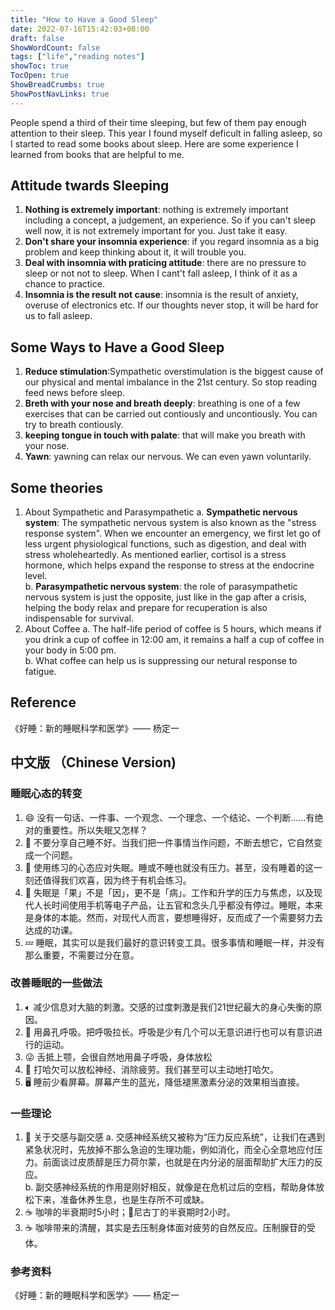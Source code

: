 ```yaml
---
title: "How to Have a Good Sleep"
date: 2022-07-16T15:42:03+08:00
draft: false
ShowWordCount: false
tags: ["life","reading notes"]
showToc: true
TocOpen: true
ShowBreadCrumbs: true
ShowPostNavLinks: true
---
```


People spend a third of their time sleeping, but few of them pay enough attention to their sleep. This year I found myself deficult in falling asleep, so I started to read some books about sleep. Here are some experience I learned from books that are helpful to me.

## Attitude twards Sleeping

1. **Nothing is extremely important**: nothing is extremely important including  a concept, a judgement, an experience. So if you can't sleep well now, it is not extremely important for you. Just take it easy.
2. **Don't share your insomnia experience**: if you regard insomnia as a big problem and keep thinking about it, it will trouble you.
3. **Deal with insomnia with praticing attitude**: there are no pressure to sleep or not not to sleep. When I cant't fall asleep, I think of it as a chance to practice.
4. **Insomnia is the result not cause**: insomnia is the result of anxiety, overuse of electronics etc.  If our thoughts never stop, it will be hard for us to fall asleep.

## Some Ways to Have a Good Sleep

1. **Reduce stimulation**:Sympathetic overstimulation is the biggest cause of our physical and mental imbalance in the 21st century. So stop reading feed news before sleep.
2. **Breth with your nose and breath deeply**: breathing is one of a few exercises that can be carried out contiously and uncontiously. You can try to breath contiously.
3. **keeping tongue in touch with palate**: that will make you breath with your nose.
4. **Yawn**: yawning can relax our nervous. We can even yawn voluntarily.

## Some theories

1. About Sympathetic and Parasympathetic 
  a. **Sympathetic nervous system**: The sympathetic nervous system is also known as the "stress response system". When we encounter an emergency, we first let go of less urgent physiological functions, such as digestion, and deal with stress wholeheartedly. As mentioned earlier, cortisol is a stress hormone, which helps expand the response to stress at the endocrine level.  
  b. **Parasympathetic nervous system**: the role of parasympathetic nervous system is just the opposite, just like in the gap after a crisis, helping the body relax and prepare for recuperation is also indispensable for survival.
2. About Coffee
  a. The half-life period of coffee is 5 hours, which means if you drink a cup of coffee in 12:00 am, it remains a half a cup of coffee in your body in 5:00 pm.  
  b. What coffee can help us is suppressing our netural response to fatigue.  

## Reference

《好睡：新的睡眠科学和医学》—— 杨定一

## 中文版 （Chinese Version)

### 睡眠心态的转变

1. 😄 没有一句话、一件事、一个观念、一个理念、一个结论、一个判断……有绝对的重要性。所以失眠又怎样？
2. 🙅 不要分享自己睡不好。当我们把一件事情当作问题，不断去想它，它自然变成一个问题。
3. 🤔 使用练习的心态应对失眠。睡或不睡也就没有压力。甚至，没有睡着的这一刻还值得我们欢喜，因为终于有机会练习。
4. 🥱 失眠是「果」不是「因」，更不是「病」。工作和升学的压力与焦虑，以及现代人长时间使用手机等电子产品，让五官和念头几乎都没有停过。睡眠，本来是身体的本能。然而，对现代人而言，要想睡得好，反而成了一个需要努力去达成的功课。
5. 💤 睡眠，其实可以是我们最好的意识转变工具。很多事情和睡眠一样，并没有那么重要，不需要过分在意。

### 改善睡眠的一些做法

1. 🔈︎ 减少信息对大脑的刺激。交感的过度刺激是我们21世纪最大的身心失衡的原因。
2. 👃 用鼻孔呼吸。把呼吸拉长。呼吸是少有几个可以无意识进行也可以有意识进行的运动。
3. 😜 舌抵上颚，会很自然地用鼻子呼吸，身体放松
4. 🥱 打哈欠可以放松神经、消除疲劳。我们甚至可以主动地打哈欠。
5. 🖥 睡前少看屏幕。屏幕产生的蓝光，降低褪黑激素分泌的效果相当直接。

### 一些理论

1. 🧠 关于交感与副交感
  a. 交感神经系统又被称为“压力反应系统”，让我们在遇到紧急状况时，先放掉不那么急迫的生理功能，例如消化，而全心全意地应付压力。前面谈过皮质醇是压力荷尔蒙，也就是在内分泌的层面帮助扩大压力的反应。    
  b. 副交感神经系统的作用是刚好相反，就像是在危机过后的空档，帮助身体放松下来，准备休养生息，也是生存所不可或缺。  
2. ☕️ 咖啡的半衰期时5小时；🚬尼古丁的半衰期时2小时。  
3. ☕️ 咖啡带来的清醒，其实是去压制身体面对疲劳的自然反应。压制腺苷的受体。  

### 参考资料

《好睡：新的睡眠科学和医学》—— 杨定一
